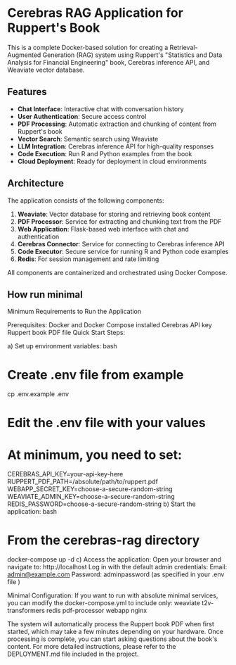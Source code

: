 # Cerebras RAG Application for Ruppert's Book

This is a complete Docker-based solution for creating a Retrieval-Augmented Generation (RAG) system using Ruppert's "Statistics and Data Analysis for Financial Engineering" book, Cerebras inference API, and Weaviate vector database.

## Features

- **Chat Interface**: Interactive chat with conversation history
- **User Authentication**: Secure access control
- **PDF Processing**: Automatic extraction and chunking of content from Ruppert's book
- **Vector Search**: Semantic search using Weaviate
- **LLM Integration**: Cerebras inference API for high-quality responses
- **Code Execution**: Run R and Python examples from the book
- **Cloud Deployment**: Ready for deployment in cloud environments

## Architecture

The application consists of the following components:

1. **Weaviate**: Vector database for storing and retrieving book content
2. **PDF Processor**: Service for extracting and chunking text from the PDF
3. **Web Application**: Flask-based web interface with chat and authentication
4. **Cerebras Connector**: Service for connecting to Cerebras inference API
5. **Code Executor**: Secure service for running R and Python code examples
6. **Redis**: For session management and rate limiting

All components are containerized and orchestrated using Docker Compose.

## How run minimal
Minimum Requirements to Run the Application

Prerequisites:
Docker and Docker Compose installed
Cerebras API key
Ruppert book PDF file
Quick Start Steps:

a) Set up environment variables:
bash
# Create .env file from example
cp .env.example .env

# Edit the .env file with your values
# At minimum, you need to set:
CEREBRAS_API_KEY=your-api-key-here
RUPPERT_PDF_PATH=/absolute/path/to/ruppert.pdf
WEBAPP_SECRET_KEY=choose-a-secure-random-string
WEAVIATE_ADMIN_KEY=choose-a-secure-random-string
REDIS_PASSWORD=choose-a-secure-random-string
b) Start the application:
bash
# From the cerebras-rag directory
docker-compose up -d
c) Access the application:
Open your browser and navigate to: http://localhost
Log in with the default admin credentials:
Email: admin@example.com
Password: adminpassword (as specified in your .env file )

Minimal Configuration:
If you want to run with absolute minimal services, you can modify the docker-compose.yml to include only:
weaviate
t2v-transformers
redis
pdf-processor
webapp
nginx

The system will automatically process the Ruppert book PDF when first started, which may take a few minutes depending on your hardware. Once processing is complete, you can start asking questions about the book's content.
For more detailed instructions, please refer to the DEPLOYMENT.md file included in the project.
